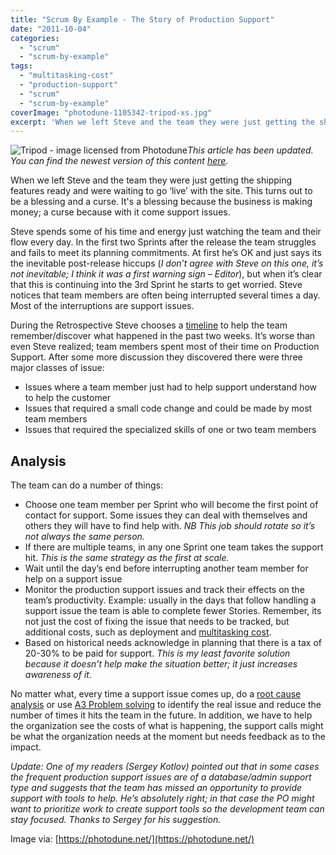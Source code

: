 ```yaml
---
title: "Scrum By Example - The Story of Production Support"
date: "2011-10-04"
categories: 
  - "scrum"
  - "scrum-by-example"
tags: 
  - "multitasking-cost"
  - "production-support"
  - "scrum"
  - "scrum-by-example"
coverImage: "photodune-1105342-tripod-xs.jpg"
excerpt: 'When we left Steve and the team they were just getting the shipping features ready and'
---
```


![Tripod - image licensed from Photodune](src/content/blog/scrummaster-tales-the-story-of-production-support/images/photodune-1105342-tripod-xs.jpg)_This article has been updated. You can find the newest version of this content [here](/blog/scrum-production-support)._

When we left Steve and the team they were just getting the shipping features ready and were waiting to go ‘live’ with the site. This turns out to be a blessing and a curse. It's a blessing because the business is making money; a curse because with it come support issues.

Steve spends some of his time and energy just watching the team and their flow every day. In the first two Sprints after the release the team struggles and fails to meet its planning commitments. At first he’s OK and just says its the inevitable post-release hiccups (_I don’t agree with Steve on this one, it’s not inevitable; I think it was a first warning sign – Editor_), but when it’s clear that this is continuing into the 3rd Sprint he starts to get worried. Steve notices that team members are often being interrupted several times a day. Most of the interruptions are support issues.

During the Retrospective Steve chooses a [timeline](https://www.energizedwork.com/weblog/2006/10/timeline-retrospective) to help the team remember/discover what happened in the past two weeks. It’s worse than even Steve realized; team members spent most of their time on Production Support. After some more discussion they discovered there were three major classes of issue:

- Issues where a team member just had to help support understand how to help the customer
- Issues that required a small code change and could be made by most team members
- Issues that required the specialized skills of one or two team members

## Analysis

The team can do a number of things:

- Choose one team member per Sprint who will become the first point of contact for support. Some issues they can deal with themselves and others they will have to find help with. _NB This job should rotate so it’s not always the same person._
- If there are multiple teams, in any one Sprint one team takes the support hit. _This is the same strategy as the first at scale._
- Wait until the day’s end before interrupting another team member for help on a support issue
- Monitor the production support issues and track their effects on the team’s productivity. Example: usually in the days that follow handling a support issue the team is able to complete fewer Stories. Remember, its not just the cost of fixing the issue that needs to be tracked, but additional costs, such as deployment and [multitasking cost](https://www.infoq.com/articles/multitasking-problems).
- Based on historical needs acknowledge in planning that there is a tax of 20-30% to be paid for support. _This is my least favorite solution because it doesn’t help make the situation better; it just increases awareness of it._

No matter what, every time a support issue comes up, do a [root cause analysis](https://www.energizedwork.com/weblog/2006/01/root-cause-analysis-using-5-whys) or use [A3 Problem solving](https://www.crisp.se/lean/a3-template) to identify the real issue and reduce the number of times it hits the team in the future. In addition, we have to help the organization see the costs of what is happening, the support calls might be what the organization needs at the moment but needs feedback as to the impact.

_Update: One of my readers (Sergey Kotlov) pointed out that in some cases the frequent production support issues are of a database/admin support type and suggests that the team has missed an opportunity to provide support with tools to help. He’s absolutely right; in that case the PO might want to prioritize work to create support tools so the development team can stay focused. Thanks to Sergey for his suggestion._

Image via: [https://photodune.net/](https://photodune.net/)
